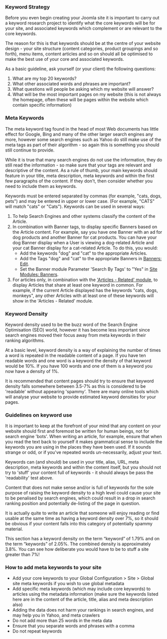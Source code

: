 <!-- Filename: Using_Keywords / Display title: Using Keywords -->

### Keyword Strategy

Before you even begin creating your Joomla site it is important to carry
out a keyword research project to identify what the core keywords will
be for your site, and associated keywords which complement or are
relevant to the core keywords.

The reason for this is that keywords should be at the centre of your
website design - your site structure (content categories, product
groupings and so forth), menu items, content articles and so on should
all be optimised to make the best use of your core and associated
keywords.

As a basic guideline, ask yourself (or your client) the following
questions:

1.  What are my top 20 keywords?
2.  What other associated words and phrases are important?
3.  What questions will people be asking which my website will answer?
4.  What will be the most important pages on my website (this is not
    always the homepage, often these will be pages within the website
    which contain specific information)

### Meta Keywords

The meta keyword tag found in the head of most Web documents has little
effect for Google, Bing and many of the other larger search engines any
more, however some search engines such as Yahoo do still make use of the
meta tags as part of their algorithm - so again this is something you
should still continue to provide.

While it is true that many search engines do not use the information,
they do still read the information - so make sure that your tags are
relevant and descriptive of the content. As a rule of thumb, your main
keywords should feature in your title, meta description, meta keywords
and within the first few paragraphs of the content. If they don't, then
consider whether you need to include them as keywords.

Keywords must be entered separated by commas (for example, "cats, dogs,
pets") and may be entered in upper or lower case. (For example, "CATS"
will match "cats" or "Cats"). Keywords can be used in several ways:

1.  To help Search Engines and other systems classify the content of the
    Article.
2.  In combination with Banner tags, to display specific Banners based
    on the Article content. For example, say you have one Banner with an
    ad for dog products and another Banner for cat products. You can
    have your dog Banner display when a User is viewing a dog-related
    Article and your cat Banner display for a cat-related Article. To do
    this, you would:
    - Add the keywords "dog" and "cat" to the appropriate Articles.
    - Add the Tags "dog" and "cat" to the appropriate Banners in
      [Banners:
      Edit](https://docs.joomla.org/Help4.x:Banners:_Edit/en "Special:MyLanguage/Help4.x:Banners: Edit/en").
    - Set the Banner module Parameter 'Search By Tags' to "Yes" in [Site
      Modules:
      Banners](https://docs.joomla.org/Help4.x:Site_Modules:_Banners/en "Special:MyLanguage/Help4.x:Site Modules: Banners/en").
3.  For articles only, in combination with the ['Articles - Related'
    module](https://docs.joomla.org/Help4.x:Site_Modules:_Articles_-_Related/en "Special:MyLanguage/Help4.x:Site Modules: Articles - Related/en"),
    to display Articles that share at least one keyword in common. For
    example, if the current Article displayed has the keywords "cats,
    dogs, monkeys", any other Articles with at least one of these
    keywords will show in the 'Articles - Related' module.

### Keyword Density

Keyword density used to be the buzz word of the Search Engine
Optimisation (SEO) world, however it has become less important since
search engines moved their focus away from meta keywords in their
ranking algorithms.

At a basic level, keyword density is a way of explaining the number of
times a word is repeated in the readable content of a page. If you have
ten readable words and one word is a keyword the density of that keyword
would be 10%. If you have 100 words and one of them is a keyword you now
have a density of 1%.

It is recommended that content pages should try to ensure that keyword
density falls somewhere between 3.5-7% as this is considered to be
'readable' without appearing 'spammy'. There are many online tools which
will analyse your website to provide estimated keyword densities for
your pages.

### Guidelines on keyword use

It is important to keep at the forefront of your mind that any content
on your website should first and foremost be written for human beings,
not for search engine 'bots'. When writing an article, for example,
ensure that when you read the text back to yourself it makes grammatical
sense to include the keywords you are using in the places they have been
used. If it sounds strange or odd, or if you've repeated words
un-necessarily, adjust your text.

Keywords can (and should) be used in your title, alias, URL, meta
description, meta keywords and within the content itself, but you should
not try to 'stuff' your content full of keywords - it should always be
pass the 'readability' test above.

Content that does not make sense and/or is full of keywords for the sole
purpose of raising the keyword density to a high level could cause your
site to be penalised by search engines, which could result in a drop in
search ranking position and potentially de-listing of the page in
question.

It is actually quite to write an article that someone will enjoy reading
or find usable at the same time as having a keyword density over 7%, so
it should be obvious if your content falls into this category of
potentially spammy material.

This section has a keyword density on the term “keyword” of 1.79% and on
the term “keywords” of 2.05%. The combined density is approximately
3.8%. You can see how deliberate you would have to be to stuff a site
greater than 7%!

### How to add meta keywords to your site

- Add your core keywords to your Global Configuration \> Site \> Global
  site meta keywords if you wish to use global metadata
- Add specific meta keywords (which may include core keywords) to
  articles using the metadata information (make sure the keywords listed
  here are in the content of the article, title, alias and meta
  description also)
- Adding the data does not harm your rankings in search engines, and may
  help you in Yahoo, and meta crawlers
- Do not add more than 25 words in the meta data
- Ensure that you separate words and phrases with a comma
- Do not repeat keywords

